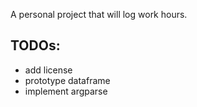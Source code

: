 A personal project that will log work hours.

## TODOs:
- add license
- prototype dataframe
- implement argparse

